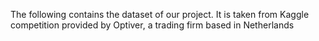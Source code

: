 The following contains the dataset of our project. It is taken from Kaggle competition provided by 
Optiver, a trading firm based in Netherlands
